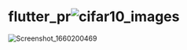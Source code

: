 # flutter_pr![cifar10_images](https://user-images.githubusercontent.com/82104183/186228506-a61cf3b3-1a4f-4aed-a8e1-2c6ff682a03a.jpg)
![Screenshot_1660200469](https://user-images.githubusercontent.com/82104183/186228520-41ed1b88-3847-43a3-8846-b13048fd662f.png)
